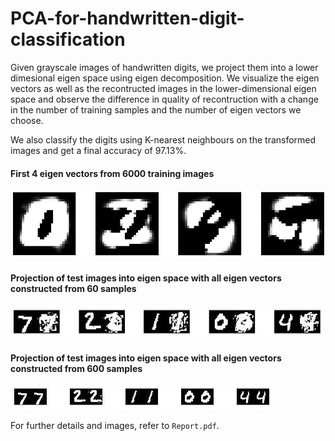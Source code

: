 # PCA-for-handwritten-digit-classification

Given grayscale images of handwritten digits, we project them into a lower dimesional 
eigen space using eigen decomposition. We visualize the eigen vectors as well as the 
recontructed images in the lower-dimensional eigen space and observe the difference in 
quality of recontruction with a change in the number of training samples and the number of 
eigen vectors we choose. 

We also classify the digits using K-nearest neighbours on the transformed images and 
get a final accuracy of 97.13%.

#### First 4 eigen vectors from 6000 training images
![a](https://github.com/Nidhi-K/PCA-for-handwritten-digit-classification/blob/master/images/evs1234_k6thou.jpg)

#### Projection of test images into eigen space with all eigen vectors constructed from 60 samples
![b](https://github.com/Nidhi-K/PCA-for-handwritten-digit-classification/blob/master/images/p_ka60.jpg)

#### Projection of test images into eigen space with all eigen vectors constructed from 600 samples
![c](https://github.com/Nidhi-K/PCA-for-handwritten-digit-classification/blob/master/images/p_k600.jpg)

For further details and images, refer to `Report.pdf`.
